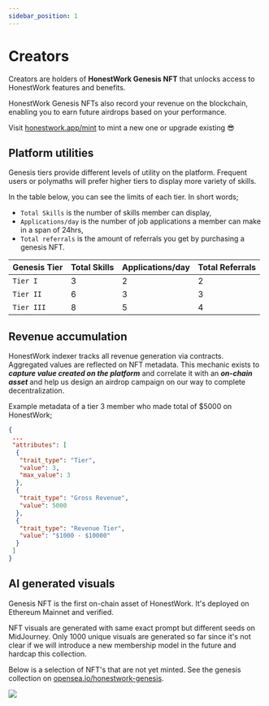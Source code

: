 ```yaml
---
sidebar_position: 1
---
```


# Creators 

Creators are holders of **HonestWork Genesis NFT** that unlocks access to HonestWork features and benefits. 

HonestWork Genesis NFTs also record your revenue on the blockchain, enabling you to earn future airdrops based on your performance.

Visit [honestwork.app/mint](https://honestwork.app/mint) to mint a new one or upgrade existing 😎

## Platform utilities

Genesis tiers provide different levels of utility on the platform. Frequent users or polymaths will prefer higher tiers to display more variety of skills.

In the table below, you can see the limits of each tier. In short words;
* `Total Skills` is the number of skills member can display,
* `Applications/day` is the number of job applications a member can make in a span of 24hrs,
* `Total referrals` is the amount of referrals you get by purchasing a genesis NFT.

| Genesis Tier   | Total Skills         | Applications/day  | Total Referrals     |
| -------------- | -------------------- | ----------------- | ------------------- |
| `Tier I`       | 3                    | 2                 | 2                   |
| `Tier II`      | 6                    | 3                 | 3                   |
| `Tier III`     | 8                    | 5                 | 4                   |


## Revenue accumulation

HonestWork indexer tracks all revenue generation via contracts. Aggregated values are reflected on NFT metadata. This
mechanic exists to **_capture value created on the platform_** and correlate it with an **_on-chain asset_** and help us design an airdrop campaign on our way to complete decentralization.

Example metadata of a tier 3 member who made total of $5000 on HonestWork;
```json title="honestwork-genesis-nft/metadata"
{
 ...
 "attributes": [
  {
   "trait_type": "Tier",
   "value": 3,
   "max_value": 3
  },
  {
   "trait_type": "Gross Revenue",
   "value": 5000
  },
  {
   "trait_type": "Revenue Tier",
   "value": "$1000 - $10000"
  }
 ]
}
```


## AI generated visuals
Genesis NFT is the first on-chain asset of HonestWork. It's deployed on Ethereum Mainnet and verified. 

NFT visuals are generated with same exact prompt but different seeds on MidJourney. 
Only 1000 unique visuals are generated so far since it's not clear if we will introduce a new membership model in the future and hardcap this collection.

Below is a selection of NFT's that are not yet minted. See the genesis collection on [opensea.io/honestwork-genesis](https://opensea.io/collection/honestwork-genesis "Genesis Collection").

![](https://honestwork-userfiles.fra1.cdn.digitaloceanspaces.com/docs_nft.png)

